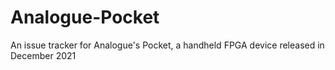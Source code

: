 # Analogue-Pocket
An issue tracker for Analogue's Pocket, a handheld FPGA device released in December 2021
